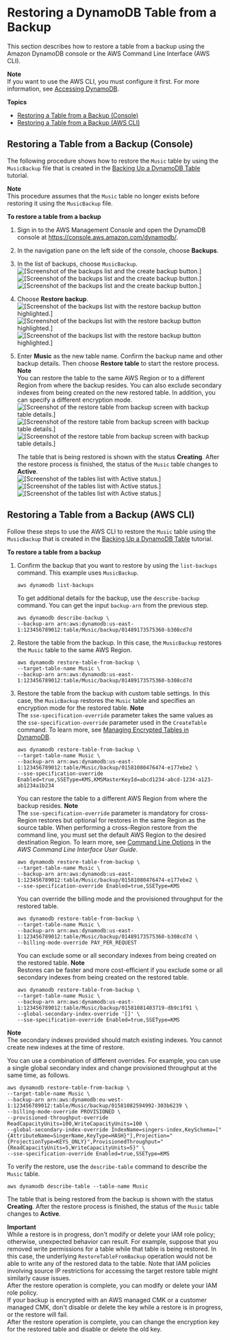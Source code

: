 # Restoring a DynamoDB Table from a Backup<a name="Restore.Tutorial"></a>

This section describes how to restore a table from a backup using the Amazon DynamoDB console or the AWS Command Line Interface \(AWS CLI\)\. 

**Note**  
If you want to use the AWS CLI, you must configure it first\. For more information, see [Accessing DynamoDB](AccessingDynamoDB.md)\.

**Topics**
+ [Restoring a Table from a Backup \(Console\)](#restoretable_console)
+ [Restoring a Table from a Backup \(AWS CLI\)](#restoretable_cli)

## Restoring a Table from a Backup \(Console\)<a name="restoretable_console"></a>

The following procedure shows how to restore the `Music` table by using the `MusicBackup` file that is created in the [Backing Up a DynamoDB Table](Backup.Tutorial.md) tutorial\. 

**Note**  
This procedure assumes that the `Music` table no longer exists before restoring it using the `MusicBackup` file\.

**To restore a table from a backup**

1. Sign in to the AWS Management Console and open the DynamoDB console at [https://console\.aws\.amazon\.com/dynamodb/](https://console.aws.amazon.com/dynamodb/)\.

1. In the navigation pane on the left side of the console, choose **Backups**\.

1. In the list of backups, choose `MusicBackup`\.  
![\[Screenshot of the backups list and the create backup button.\]](http://docs.aws.amazon.com/amazondynamodb/latest/developerguide/images/select_musicbackup.png)![\[Screenshot of the backups list and the create backup button.\]](http://docs.aws.amazon.com/amazondynamodb/latest/developerguide/)![\[Screenshot of the backups list and the create backup button.\]](http://docs.aws.amazon.com/amazondynamodb/latest/developerguide/)

1. Choose **Restore backup**\.  
![\[Screenshot of the backups list with the restore backup button highlighted.\]](http://docs.aws.amazon.com/amazondynamodb/latest/developerguide/images/choose_restore.png)![\[Screenshot of the backups list with the restore backup button highlighted.\]](http://docs.aws.amazon.com/amazondynamodb/latest/developerguide/)![\[Screenshot of the backups list with the restore backup button highlighted.\]](http://docs.aws.amazon.com/amazondynamodb/latest/developerguide/)

1. Enter **Music** as the new table name\. Confirm the backup name and other backup details\. Then choose **Restore table** to start the restore process\.
**Note**  
You can restore the table to the same AWS Region or to a different Region from where the backup resides\. You can also exclude secondary indexes from being created on the new restored table\. In addition, you can specify a different encryption mode\.  
![\[Screenshot of the restore table from backup screen with backup table details.\]](http://docs.aws.amazon.com/amazondynamodb/latest/developerguide/images/restore_table.png)![\[Screenshot of the restore table from backup screen with backup table details.\]](http://docs.aws.amazon.com/amazondynamodb/latest/developerguide/)![\[Screenshot of the restore table from backup screen with backup table details.\]](http://docs.aws.amazon.com/amazondynamodb/latest/developerguide/)

   The table that is being restored is shown with the status **Creating**\. After the restore process is finished, the status of the `Music` table changes to **Active**\.  
![\[Screenshot of the tables list with Active status.\]](http://docs.aws.amazon.com/amazondynamodb/latest/developerguide/images/restore_complete.png)![\[Screenshot of the tables list with Active status.\]](http://docs.aws.amazon.com/amazondynamodb/latest/developerguide/)![\[Screenshot of the tables list with Active status.\]](http://docs.aws.amazon.com/amazondynamodb/latest/developerguide/)

## Restoring a Table from a Backup \(AWS CLI\)<a name="restoretable_cli"></a>

Follow these steps to use the AWS CLI to restore the `Music` table using the `MusicBackup` that is created in the [Backing Up a DynamoDB Table](Backup.Tutorial.md) tutorial\.

**To restore a table from a backup**

1. Confirm the backup that you want to restore by using the `list-backups` command\. This example uses `MusicBackup`\.

   ```
   aws dynamodb list-backups
   ```

   To get additional details for the backup, use the `describe-backup` command\. You can get the input `backup-arn` from the previous step\.

   ```
   aws dynamodb describe-backup \
   --backup-arn arn:aws:dynamodb:us-east-1:123456789012:table/Music/backup/01489173575360-b308cd7d
   ```

1. Restore the table from the backup\. In this case, the `MusicBackup` restores the `Music` table to the same AWS Region\.

   ```
   aws dynamodb restore-table-from-backup \
   --target-table-name Music \
   --backup-arn arn:aws:dynamodb:us-east-1:123456789012:table/Music/backup/01489173575360-b308cd7d
   ```

1. Restore the table from the backup with custom table settings\. In this case, the `MusicBackup` restores the `Music` table and specifies an encryption mode for the restored table\.
**Note**  
The `sse-specification-override` parameter takes the same values as the `sse-specification-override` parameter used in the `CreateTable` command\. To learn more, see [Managing Encrypted Tables in DynamoDB](encryption.tutorial.md)\.

   ```
   aws dynamodb restore-table-from-backup \
   --target-table-name Music \
   --backup-arn arn:aws:dynamodb:us-east-1:123456789012:table/Music/backup/01581080476474-e177ebe2 \
   --sse-specification-override Enabled=true,SSEType=KMS,KMSMasterKeyId=abcd1234-abcd-1234-a123-ab1234a1b234
   ```

   You can restore the table to a different AWS Region from where the backup resides\.
**Note**  
The `sse-specification-override` parameter is mandatory for cross\-Region restores but optional for restores in the same Region as the source table\.
When performing a cross\-Region restore from the command line, you must set the default AWS Region to the desired destination Region\. To learn more, see [Command Line Options](https://docs.aws.amazon.com/cli/latest/userguide/cli-configure-options.html) in the *AWS Command Line Interface User Guide*\.

   ```
   aws dynamodb restore-table-from-backup \
   --target-table-name Music \
   --backup-arn arn:aws:dynamodb:us-east-1:123456789012:table/Music/backup/01581080476474-e177ebe2 \
   --sse-specification-override Enabled=true,SSEType=KMS
   ```

   You can override the billing mode and the provisioned throughput for the restored table\.

   ```
   aws dynamodb restore-table-from-backup \
   --target-table-name Music \
   --backup-arn arn:aws:dynamodb:us-east-1:123456789012:table/Music/backup/01489173575360-b308cd7d \
   --billing-mode-override PAY_PER_REQUEST
   ```

   You can exclude some or all secondary indexes from being created on the restored table\.
**Note**  
Restores can be faster and more cost\-efficient if you exclude some or all secondary indexes from being created on the restored table\.

   ```
   aws dynamodb restore-table-from-backup \
   --target-table-name Music \
   --backup-arn arn:aws:dynamodb:us-east-1:123456789012:table/Music/backup/01581081403719-db9c1f91 \
   --global-secondary-index-override '[]' \
   --sse-specification-override Enabled=true,SSEType=KMS
   ```
**Note**  
The secondary indexes provided should match existing indexes\. You cannot create new indexes at the time of restore\.

   You can use a combination of different overrides\. For example, you can use a single global secondary index and change provisioned throughput at the same time, as follows\.

   ```
   aws dynamodb restore-table-from-backup \
   --target-table-name Music \
   --backup-arn arn:aws:dynamodb:eu-west-1:123456789012:table/Music/backup/01581082594992-303b6239 \
   --billing-mode-override PROVISIONED \
   --provisioned-throughput-override ReadCapacityUnits=100,WriteCapacityUnits=100 \
   --global-secondary-index-override IndexName=singers-index,KeySchema=["{AttributeName=SingerName,KeyType=HASH}"],Projection="{ProjectionType=KEYS_ONLY}",ProvisionedThroughput="{ReadCapacityUnits=5,WriteCapacityUnits=5}" \
   --sse-specification-override Enabled=true,SSEType=KMS
   ```

 To verify the restore, use the `describe-table` command to describe the `Music` table\.

```
aws dynamodb describe-table --table-name Music 
```

The table that is being restored from the backup is shown with the status **Creating**\. After the restore process is finished, the status of the `Music` table changes to **Active**\.

**Important**  
While a restore is in progress, don't modify or delete your IAM role policy; otherwise, unexpected behavior can result\. For example, suppose that you removed write permissions for a table while that table is being restored\. In this case, the underlying `RestoreTableFromBackup` operation would not be able to write any of the restored data to the table\. Note that IAM policies involving source IP restrictions for accessing the target restore table might similarly cause issues\.  
After the restore operation is complete, you can modify or delete your IAM role policy\.  
If your backup is encrypted with an AWS managed CMK or a customer managed CMK, don't disable or delete the key while a restore is in progress, or the restore will fail\.  
After the restore operation is complete, you can change the encryption key for the restored table and disable or delete the old key\.